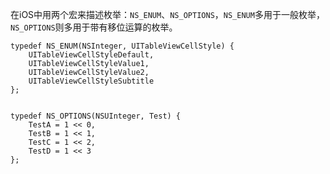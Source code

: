 
在iOS中用两个宏来描述枚举：`NS_ENUM`、`NS_OPTIONS`，`NS_ENUM`多用于一般枚举，`NS_OPTIONS`则多用于带有移位运算的枚举。

```objc
typedef NS_ENUM(NSInteger, UITableViewCellStyle) {
    UITableViewCellStyleDefault,
    UITableViewCellStyleValue1,	
    UITableViewCellStyleValue2,	
    UITableViewCellStyleSubtitle
};


typedef NS_OPTIONS(NSUInteger, Test) {
    TestA = 1 << 0,
    TestB = 1 << 1,
    TestC = 1 << 2,
    TestD = 1 << 3
};
```